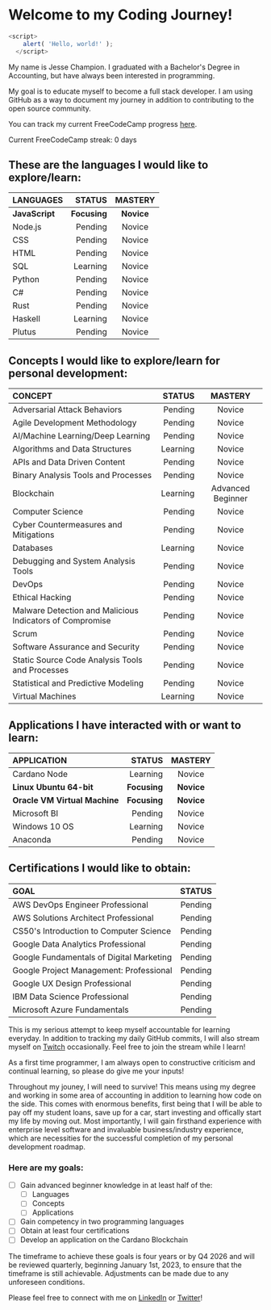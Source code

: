 # Welcome to my Coding Journey! 

```js
<script>
    alert( 'Hello, world!' );
  </script>
 ```
My name is Jesse Champion. I graduated with a Bachelor's Degree in Accounting, but have always been interested in programming. 

My goal is to educate myself to become a full stack developer. I am using GitHub as a way to document my journey in addition to contributing to the open source community. 

You can track my current FreeCodeCamp progress [here](https://www.freecodecamp.org/JesseChampion). 

Current FreeCodeCamp streak: 0 days

## These are the languages I would like to explore/learn:
| LANGUAGES | STATUS | MASTERY |
|:---| ---:| :---:|
| **JavaScript** | **Focusing** | **Novice** | 
| Node.js | Pending | Novice |
| CSS | Pending | Novice |
| HTML | Pending | Novice |
| SQL | Learning | Novice |
| Python | Pending | Novice |
| C# | Pending | Novice |
| Rust | Pending | Novice |
| Haskell | Learning | Novice | 
| Plutus | Pending | Novice |

## Concepts I would like to explore/learn for personal development: 
| CONCEPT | STATUS | MASTERY |
|:---| ---:| :---:|
| Adversarial Attack Behaviors | Pending | Novice |
| Agile Development Methodology | Pending | Novice |
| AI/Machine Learning/Deep Learning | Pending | Novice |
| Algorithms and Data Structures | Learning | Novice |
| APIs and Data Driven Content | Pending | Novice |
| Binary Analysis Tools and Processes | Pending | Novice | 
| Blockchain | Learning | Advanced Beginner |
| Computer Science | Pending | Novice |
| Cyber Countermeasures and Mitigations | Pending | Novice |
| Databases | Learning | Novice |
| Debugging and System Analysis Tools | Pending | Novice |
| DevOps | Pending | Novice |
| Ethical Hacking | Pending | Novice |
| Malware Detection and Malicious Indicators of Compromise | Pending | Novice |
| Scrum | Pending | Novice |
| Software Assurance and Security | Pending | Novice |
| Static Source Code Analysis Tools and Processes | Pending | Novice |
| Statistical and Predictive Modeling | Pending | Novice | 
| Virtual Machines | Learning | Novice |

## Applications I have interacted with or want to learn:
| APPLICATION | STATUS | MASTERY |
|:---| ---:| :---:|
| Cardano Node | Learning | Novice |
| **Linux Ubuntu 64-bit** | **Focusing** | **Novice** |
| **Oracle VM Virtual Machine** | **Focusing** | **Novice** |
| Microsoft BI | Pending | Novice |
| Windows 10 OS | Learning | Novice |
| Anaconda | Pending | Novice |


## Certifications I would like to obtain:
| GOAL | STATUS |
|:---| :---:|
| AWS DevOps Engineer Professional | Pending |
| AWS Solutions Architect Professional | Pending |
| CS50's Introduction to Computer Science | Pending |
| Google Data Analytics Professional | Pending |
| Google Fundamentals of Digital Marketing | Pending |
| Google Project Management: Professional | Pending |
| Google UX Design Professional | Pending |
| IBM Data Science Professional | Pending |
| Microsoft Azure Fundamentals | Pending | 


This is my serious attempt to keep myself accountable for learning everyday. In addition to tracking my daily GitHub commits, I will also stream myself on [Twitch](https://www.twitch.tv/jessenextdoor) occasionally. Feel free to join the stream while I learn! 

As a first time programmer, I am always open to constructive criticism and continual learning, so please do give me your inputs!

Throughout my jouney, I will need to survive! This means using my degree and working in some area of accounting in addition to learning how code on the side. This comes with enormous benefits, first being that I will be able to pay off my student loans, save up for a car, start investing and offically start my life by moving out. Most importantly, I will gain firsthand experience with enterprise level software and invaluable business/industry experience, which are necessities for the successful completion of my personal development roadmap. 

### Here are my goals: 
- [ ] Gain advanced beginner knowledge in at least half of the: 
    - [ ] Languages
    - [ ] Concepts
    - [ ] Applications
- [ ] Gain competency in two programming languages 
- [ ] Obtain at least four certifications
- [ ] Develop an application on the Cardano Blockchain 

The timeframe to achieve these goals is four years or by Q4 2026 and will be reviewed quarterly, beginning January 1st, 2023, to ensure that the timeframe is still achievable. Adjustments can be made due to any unforeseen conditions.

Please feel free to connect with me on [LinkedIn](https://www.linkedin.com/in/jesse-champion-6420231a8/) or [Twitter](https://twitter.com/JesseNextDoor)!

